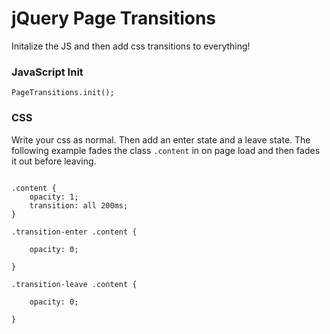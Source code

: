 # jQuery Page Transitions
Initalize the JS and then add css transitions to everything!

### JavaScript Init

```
PageTransitions.init();
```

### CSS
Write your css as normal. Then add an enter state and a leave state.
The following example fades the class `.content` in on page load and then fades it out before leaving.

```

.content {
    opacity: 1;
    transition: all 200ms;
}

.transition-enter .content {

    opacity: 0;

}

.transition-leave .content {

    opacity: 0;

}
```
